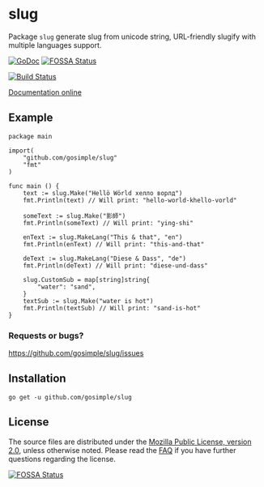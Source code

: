 slug
====

Package `slug` generate slug from unicode string, URL-friendly slugify with
multiple languages support.

[![GoDoc](https://godoc.org/github.com/gosimple/slug?status.png)](https://godoc.org/github.com/gosimple/slug)[![FOSSA Status](https://app.fossa.io/api/projects/git%2Bgithub.com%2Fgosimple%2Fslug.svg?type=shield)](https://app.fossa.io/projects/git%2Bgithub.com%2Fgosimple%2Fslug?ref=badge_shield)

[![Build Status](https://drone.io/github.com/gosimple/slug/status.png)](https://drone.io/github.com/gosimple/slug/latest)

[Documentation online](http://godoc.org/github.com/gosimple/slug)

## Example

	package main

	import(
		"github.com/gosimple/slug"
	    "fmt"
	)

	func main () {
		text := slug.Make("Hellö Wörld хелло ворлд")
		fmt.Println(text) // Will print: "hello-world-khello-vorld"

		someText := slug.Make("影師")
		fmt.Println(someText) // Will print: "ying-shi"

		enText := slug.MakeLang("This & that", "en")
		fmt.Println(enText) // Will print: "this-and-that"

		deText := slug.MakeLang("Diese & Dass", "de")
		fmt.Println(deText) // Will print: "diese-und-dass"

		slug.CustomSub = map[string]string{
			"water": "sand",
		}
		textSub := slug.Make("water is hot")
		fmt.Println(textSub) // Will print: "sand-is-hot"
	}

### Requests or bugs?
<https://github.com/gosimple/slug/issues>

## Installation

	go get -u github.com/gosimple/slug

## License

The source files are distributed under the
[Mozilla Public License, version 2.0](http://mozilla.org/MPL/2.0/),
unless otherwise noted.
Please read the [FAQ](http://www.mozilla.org/MPL/2.0/FAQ.html)
if you have further questions regarding the license.


[![FOSSA Status](https://app.fossa.io/api/projects/git%2Bgithub.com%2Fgosimple%2Fslug.svg?type=large)](https://app.fossa.io/projects/git%2Bgithub.com%2Fgosimple%2Fslug?ref=badge_large)